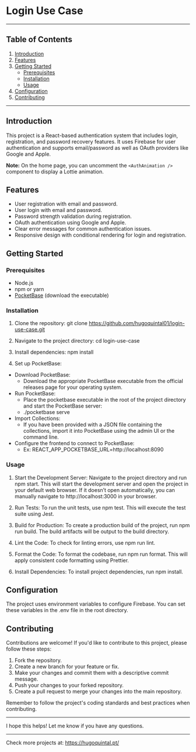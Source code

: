 # Login Use Case

---

## Table of Contents

1. [Introduction](#introduction)
2. [Features](#features)
3. [Getting Started](#getting-started)
   - [Prerequisites](#prerequisites)
   - [Installation](#installation)
   - [Usage](#usage)
4. [Configuration](#configuration)
5. [Contributing](#contributing)

---

## Introduction

This project is a React-based authentication system that includes login, registration, and password recovery features. It uses Firebase for user authentication and supports email/password as well as OAuth providers like Google and Apple.

**Note:** On the home page, you can uncomment the `<AuthAnimation />` component to display a Lottie animation.


## Features

- User registration with email and password.
- User login with email and password.
- Password strength validation during registration.
- OAuth authentication using Google and Apple.
- Clear error messages for common authentication issues.
- Responsive design with conditional rendering for login and registration.

## Getting Started

### Prerequisites

- Node.js
- npm or yarn
- [PocketBase](https://pocketbase.io) (download the executable)

### Installation

1. Clone the repository:
git clone https://github.com/hugoquintal01/login-use-case.git

2. Navigate to the project directory:
cd login-use-case

3. Install dependencies:
npm install

4.	Set up PocketBase:
- Download PocketBase:
   - Download the appropriate PocketBase executable from the official releases page for your operating system.
- Run PocketBase:
   - Place the pocketbase executable in the root of the project directory and start the PocketBase server:
   - ./pocketbase serve
- Import Collections:
   - If you have been provided with a JSON file containing the collections, import it into PocketBase using the admin UI or the command line.
- Configure the frontend to connect to PocketBase:
   - Ex: REACT_APP_POCKETBASE_URL=http://localhost:8090


### Usage

1. Start the Development Server:
Navigate to the project directory and run npm start. This will start the development server and open the project in your default web browser. If it doesn’t open automatically, you can manually navigate to http://localhost:3000 in your browser.

2. Run Tests:
To run the unit tests, use npm test. This will execute the test suite using Jest.

3. Build for Production:
To create a production build of the project, run npm run build. The build artifacts will be output to the build directory.

4. Lint the Code:
To check for linting errors, use npm run lint.

5. Format the Code:
To format the codebase, run npm run format. This will apply consistent code formatting using Prettier.

6. Install Dependencies:
To install project dependencies, run npm install.

## Configuration

The project uses environment variables to configure Firebase. You can set these variables in the .env file in the root directory.

## Contributing

Contributions are welcome! If you'd like to contribute to this project, please follow these steps:

1. Fork the repository.
2. Create a new branch for your feature or fix.
3. Make your changes and commit them with a descriptive commit message.
4. Push your changes to your forked repository.
5. Create a pull request to merge your changes into the main repository.

Remember to follow the project's coding standards and best practices when contributing.

---

I hope this helps! Let me know if you have any questions.

---

Check more projects at:
https://hugoquintal.pt/